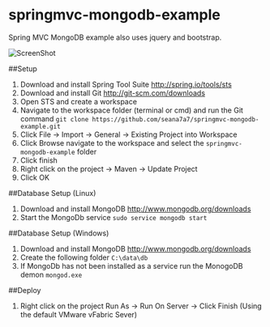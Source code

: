 springmvc-mongodb-example
===========================

Spring MVC MongoDB example also uses jquery and bootstrap.

![ScreenShot](https://raw.githubusercontent.com/seana7a7/springmvc-mongodb-example/master/src/main/webapp/img/screen-shot.png)

##Setup
1.  Download and install Spring Tool Suite http://spring.io/tools/sts
2.  Download and install Git http://git-scm.com/downloads
3.  Open STS and create a workspace
4.  Navigate to the workspace folder (terminal or cmd) and run the Git command `git clone https://github.com/seana7a7/springmvc-mongodb-example.git`
5.  Click File -> Import -> General -> Existing Project into Workspace
6.  Click Browse navigate to the workspace and select the `springmvc-mongodb-example` folder
7.  Click finish
8.  Right click on the project -> Maven -> Update Project
9.  Click OK

##Database Setup (Linux)
1.  Download and install MongoDB http://www.mongodb.org/downloads
2.  Start the MongoDb service `sudo service mongodb start`

##Database Setup (Windows)
1.  Download and install MongoDB http://www.mongodb.org/downloads
2.  Create the following folder `C:\data\db`
3.  If MongoDb has not been installed as a service run the MonogoDB demon `mongod.exe`

##Deploy
1. Right click on the project Run As -> Run On Server -> Click Finish (Using the default VMware vFabric Sever)
